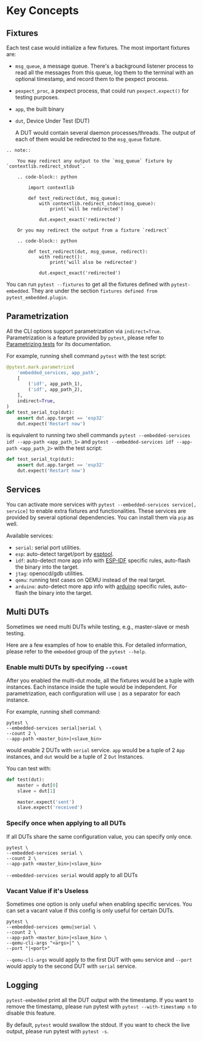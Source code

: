 # Key Concepts

## Fixtures

Each test case would initialize a few fixtures. The most important fixtures are:

- `msg_queue`, a message queue. There's a background listener process to read all the messages from this queue, log them to the terminal with an optional timestamp, and record them to the pexpect process.
- `pexpect_proc`, a pexpect process, that could run `pexpect.expect()` for testing purposes.
- `app`, the built binary
- `dut`, Device Under Test (DUT)

    A DUT would contain several daemon processes/threads. The output of each of them would be redirected to the `msg_queue` fixture.

```{eval-rst}
.. note::

    You may redirect any output to the `msg_queue` fixture by `contextlib.redirect_stdout`.

    .. code-block:: python

        import contextlib

        def test_redirect(dut, msg_queue):
            with contextlib.redirect_stdout(msg_queue):
                print('will be redirected')

            dut.expect_exact('redirected')

    Or you may redirect the output from a fixture `redirect`

    .. code-block:: python

        def test_redirect(dut, msg_queue, redirect):
            with redirect():
                print('will also be redirected')

            dut.expect_exact('redirected')

```

You can run `pytest --fixtures` to get all the fixtures defined with `pytest-embedded`. They are under the section `fixtures defined from pytest_embedded.plugin`.

## Parametrization

All the CLI options support parametrization via `indirect=True`. Parametrization is a feature provided by `pytest`, please refer to [Parametrizing tests](https://docs.pytest.org/en/latest/example/parametrize.html) for its documentation.

For example, running shell command `pytest` with the test script:

```python
@pytest.mark.parametrize(
    'embedded_services, app_path',
    [
        ('idf', app_path_1),
        ('idf', app_path_2),
    ],
    indirect=True,
)
def test_serial_tcp(dut):
    assert dut.app.target == 'esp32'
    dut.expect('Restart now')
```

is equivalent to running two shell commands `pytest --embedded-services idf --app-path <app_path_1>` and `pytest --embedded-services idf --app-path <app_path_2>` with the test script:

```python
def test_serial_tcp(dut):
    assert dut.app.target == 'esp32'
    dut.expect('Restart now')
```

## Services

You can activate more services with `pytest --embedded-services service[, service]` to enable extra fixtures and functionalities. These services are provided by several optional dependencies. You can install them via `pip` as well.

Available services:

- `serial`: serial port utilities.
- `esp`: auto-detect target/port by [esptool](https://github.com/espressif/esptool).
- `idf`: auto-detect more app info with [ESP-IDF](https://github.com/espressif/esp-idf) specific rules, auto-flash the binary into the target.
- `jtag`: openocd/gdb utilities.
- `qemu`: running test cases on QEMU instead of the real target.
- `arduino`: auto-detect more app info with [arduino](https://github.com/arduino/Arduino) specific rules, auto-flash the binary into the target.

## Multi DUTs

Sometimes we need multi DUTs while testing, e.g., master-slave or mesh testing.

Here are a few examples of how to enable this. For detailed information, please refer to the `embedded` group of the `pytest --help`.

### Enable multi DUTs by specifying `--count`

After you enabled the multi-dut mode, all the fixtures would be a tuple with instances. Each instance inside the tuple would be independent. For parametrization, each configuration will use `|` as a separator for each instance.

For example, running shell command:

```shell
pytest \
--embedded-services serial|serial \
--count 2 \
--app-path <master_bin>|<slave_bin>
```

would enable 2 DUTs with `serial` service. `app` would be a tuple of 2 `App` instances, and `dut` would be a tuple of 2 `Dut` Instances.

You can test with:

```python
def test(dut):
    master = dut[0]
    slave = dut[1]

    master.expect('sent')
    slave.expect('received')
```

### Specify once when applying to all DUTs

If all DUTs share the same configuration value, you can specify only once.

```shell
pytest \
--embedded-services serial \
--count 2 \
--app-path <master_bin>|<slave_bin>
```

`--embedded-services serial` would apply to all DUTs

### Vacant Value if it's Useless

Sometimes one option is only useful when enabling specific services. You can set a vacant value if this config is only useful for certain DUTs.

```shell
pytest \
--embedded-services qemu|serial \
--count 2 \
--app-path <master_bin>|<slave_bin> \
--qemu-cli-args "<args>|" \
--port "|<port>"
```

`--qemu-cli-args` would apply to the first DUT with `qemu` service and `--port` would apply to the second DUT with `serial` service.

## Logging

`pytest-embedded` print all the DUT output with the timestamp. If you want to remove the timestamp, please run pytest with `pytest --with-timestamp n` to disable this feature.

By default, `pytest` would swallow the stdout. If you want to check the live output, please run pytest with `pytest -s`.
